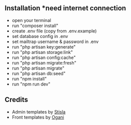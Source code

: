 ## Installation *need internet connection
- open your terminal
- run "composer install" 
- create .env file (copy from .env.example)
- set database config in .env
- set mailtrap username & password in .env
- run "php artisan key:generate" 
- run "php artisan storage:link" 
- run "php artisan config:cache" 
- run "php artisan migrate:fresh"
- run "php artisan migrate"
- run "php artisan db:seed"
- run "npm install"
- run "npm run dev"

## Credits
- Admin templates by [Stisla](https://github.com/stisla/stisla/)
- Front templates by [Ogani](https://github.com/thedude23/ogani)
